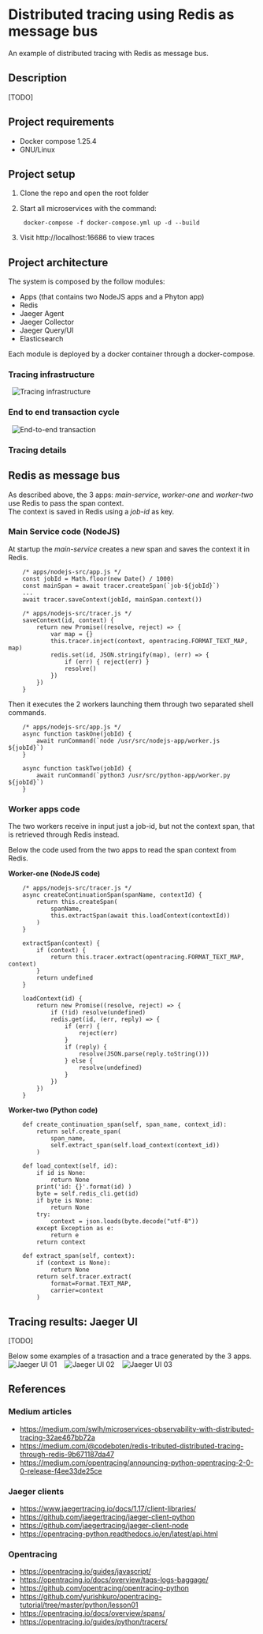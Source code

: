 # Distributed tracing using Redis as message bus

An example of distributed tracing with Redis as message bus.

## Description 

[TODO]

## Project requirements
- Docker compose 1.25.4
- GNU/Linux

## Project setup 
1. Clone the repo and open the root folder

1. Start all microservices with the command:

        docker-compose -f docker-compose.yml up -d --build

1. Visit http://localhost:16686 to view traces


## Project architecture

The system is composed by the follow modules: 
- Apps (that contains two NodeJS apps and a Phyton app)
- Redis 
- Jaeger Agent
- Jaeger Collector
- Jaeger Query/UI
- Elasticsearch

Each module is deployed by a docker container through a docker-compose.

### Tracing infrastructure
&nbsp;
![Tracing infrastructure](docs/tracing-infrastructure.jpg)
&nbsp;

### End to end transaction cycle
&nbsp;
![End-to-end transaction](docs/e2e-transaction.jpg) 
&nbsp;

### Tracing details

## Redis as message bus

As described above, the 3 apps: *main-service*, *worker-one* and *worker-two* use Redis to pass the span context.   
The context is saved in Redis using a *job-id* as key. 

### Main Service code (NodeJS)

At startup the *main-service* creates a new span and saves the context it in Redis.

```
    /* apps/nodejs-src/app.js */
    const jobId = Math.floor(new Date() / 1000)
    const mainSpan = await tracer.createSpan(`job-${jobId}`)
    ...
    await tracer.saveContext(jobId, mainSpan.context())
```

```
    /* apps/nodejs-src/tracer.js */
    saveContext(id, context) {
        return new Promise((resolve, reject) => {
            var map = {}
            this.tracer.inject(context, opentracing.FORMAT_TEXT_MAP, map)
            redis.set(id, JSON.stringify(map), (err) => {
                if (err) { reject(err) }
                resolve()
            })
        })
    }
```

Then it executes the 2 workers launching them through two separated shell commands.

```
    /* apps/nodejs-src/app.js */ 
    async function taskOne(jobId) {
        await runCommand(`node /usr/src/nodejs-app/worker.js ${jobId}`)
    }

    async function taskTwo(jobId) {
        await runCommand(`python3 /usr/src/python-app/worker.py ${jobId}`)
    }
```

### Worker apps code

The two workers receive in input just a job-id, but not the context span, that is retrieved through Redis instead.

Below the code used from the two apps to read the span context from Redis. 

**Worker-one (NodeJS code)**
```
    /* apps/nodejs-src/tracer.js */
    async createContinuationSpan(spanName, contextId) {
        return this.createSpan(
            spanName, 
            this.extractSpan(await this.loadContext(contextId))
        )
    }
    
    extractSpan(context) {
        if (context) {
            return this.tracer.extract(opentracing.FORMAT_TEXT_MAP, context)
        }
        return undefined
    }
    
    loadContext(id) {
        return new Promise((resolve, reject) => {
            if (!id) resolve(undefined)
            redis.get(id, (err, reply) => {
                if (err) {
                    reject(err)
                }
                if (reply) { 
                    resolve(JSON.parse(reply.toString()))
                } else {
                    resolve(undefined)
                }
            })
        })
    }
```

**Worker-two (Python code)**
```
    def create_continuation_span(self, span_name, context_id):
        return self.create_span(
            span_name, 
            self.extract_span(self.load_context(context_id))
        )
        
    def load_context(self, id):
        if id is None:
            return None
        print('id: {}'.format(id) )
        byte = self.redis_cli.get(id)
        if byte is None:
            return None
        try:
            context = json.loads(byte.decode("utf-8"))
        except Exception as e:
            return e
        return context

    def extract_span(self, context):
        if (context is None):
            return None
        return self.tracer.extract(
            format=Format.TEXT_MAP,
            carrier=context
        )
```

## Tracing results: Jaeger UI

[TODO]

Below some examples of a trasaction and a trace generated by the 3 apps.
&nbsp;
![Jaeger UI 01](docs/jaeger-ui-01.png)&nbsp;
&nbsp;
![Jaeger UI 02](docs/jaeger-ui-02.png)&nbsp; 
&nbsp;
![Jaeger UI 03](docs/jaeger-ui-03.png)&nbsp; 

## References

### Medium articles
- https://medium.com/swlh/microservices-observability-with-distributed-tracing-32ae467bb72a
- https://medium.com/@codeboten/redis-tributed-distributed-tracing-through-redis-9b671187da47
- https://medium.com/opentracing/announcing-python-opentracing-2-0-0-release-f4ee33de25ce

### Jaeger clients
- https://www.jaegertracing.io/docs/1.17/client-libraries/
- https://github.com/jaegertracing/jaeger-client-python
- https://github.com/jaegertracing/jaeger-client-node
- https://opentracing-python.readthedocs.io/en/latest/api.html

### Opentracing 
- https://opentracing.io/guides/javascript/
- https://opentracing.io/docs/overview/tags-logs-baggage/
- https://github.com/opentracing/opentracing-python
- https://github.com/yurishkuro/opentracing-tutorial/tree/master/python/lesson01
- https://opentracing.io/docs/overview/spans/
- https://opentracing.io/guides/python/tracers/
